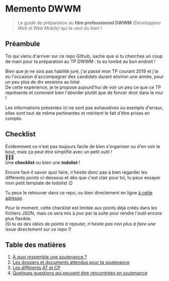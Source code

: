 # Memento DWWM
> Le guide de préparation au **titre professionnel DWWM** _(Développeur Web et Web Mobile)_ qui te veut du bien !

## Préambule
Toi qui viens d'arriver sur ce repo Github, sache que si tu cherches un coup de main pour ta préparation au TP DWWM : tu es tombé au bon endroit !

Bien que je ne sois pas habilité juré, j'ai passé mon TP courant 2019 et j'ai eu l'occasion d'accompagner des candidats durant environ une année, pour un peu plus de dix sessions au total.  
De cette expérience, je te propose aujourd'hui de voir un peu ce que ce TP représente et comment bien l'aborder plutôt que de foncer droit dans le mur !

Les informations présentes ici ne sont pas exhaustives ou exempts d'erreur, elles sont tout de même pertinentes et méritent le fait d'être prises en compte.

## Checklist
Évidemment ce n'est pas toujours facile de bien s'organiser ou d'en voir le bout, mais ça peut être simplifié avec un petit outil !  
🥁🥁🥁  
Une **checklist** ou bien une **todolist** !

Encore faut-il savoir quoi faire, n'hésite donc pas à bien regarder les différents points ci-dessous et dès que c'est clair pour toi, tu peux essayer mon petit template de todolist 😉

Tu peux le retrouver dans ce repo, ou bien directement en ligne [à cette adresse](https://memento-dwwm.gauthierdaniels.fr/).

Pour le moment, cette checklist est limitée aux points déjà créés dans les fichiers JSON, mais ce sera mis à jour par la suite pour rendre l'outil encore plus flexible.  
_(Si tu as des idées de points à rajouter, n'hésite pas non plus à faire une issue directement sur ce repo !)_

## Table des matières
1. [À quoi ressemble une soutenance ?](./soutenance.md)
2. [Les dossiers et documents attendus pour ta soutenance](./dossiers.md)
3. [Les différents AT et CP](./AT.md)
4. [Quelques questions qui peuvent être rencontrées en soutenance](./questions.md)
